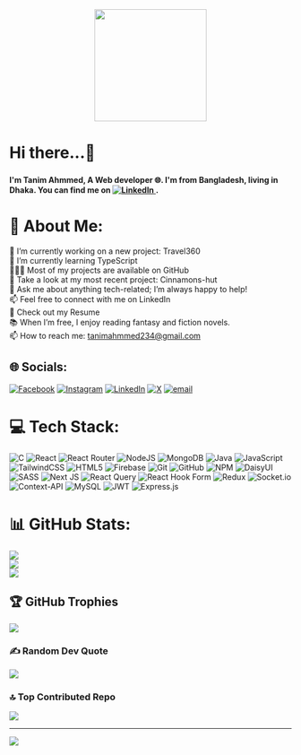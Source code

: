 <div align="center">
  <img height="200" src="https://i.ibb.co.com/M7r56wP/cover-me.jpg](https://www.amigoscode.com/assets/thumbnails/courses/full-stack-professional.webp"  />
</div>

###

<h1 align="left">Hi there...👋</h1>

###

<h4 align="left">I'm Tanim Ahmmed, A Web developer  🌐. I'm from Bangladesh, living in Dhaka. You can find me on <a href="https://linkedin.com/in/tanim-ahmmed">
  <img src="https://img.shields.io/badge/LinkedIn-%230077B5.svg?logo=linkedin&logoColor=white" alt="LinkedIn">
</a> .</h4>

###

# 💫 About Me:
 🔭 I’m currently working on a new project: Travel360 <br>🌱 I’m currently learning TypeScript<br>👨🏻‍💻 Most of my projects are available on GitHub<br>🚀 Take a look at my most recent project: Cinnamons-hut<br>💬 Ask me about anything tech-related; I’m always happy to help!<br>📫 Feel free to connect with me on LinkedIn<br>📝 Check out my Resume<br>📚 When I’m free, I enjoy reading fantasy and fiction novels.<br>📫 How to reach me: tanimahmmed234@gmail.com


## 🌐 Socials:
[![Facebook](https://img.shields.io/badge/Facebook-%231877F2.svg?logo=Facebook&logoColor=white)](https://facebook.com/Tanim.ahmmed123) [![Instagram](https://img.shields.io/badge/Instagram-%23E4405F.svg?logo=Instagram&logoColor=white)](https://instagram.com/tanim.ahmmed) [![LinkedIn](https://img.shields.io/badge/LinkedIn-%230077B5.svg?logo=linkedin&logoColor=white)](https://linkedin.com/in/tanim-ahmmed) [![X](https://img.shields.io/badge/X-black.svg?logo=X&logoColor=white)](https://x.com/Tanim_Ahmeed) [![email](https://img.shields.io/badge/Email-D14836?logo=gmail&logoColor=white)](mailto:tanimahmmed234@gmail.com) 

# 💻 Tech Stack:
![C](https://img.shields.io/badge/c-%2300599C.svg?style=for-the-badge&logo=c&logoColor=white) ![React](https://img.shields.io/badge/react-%2320232a.svg?style=for-the-badge&logo=react&logoColor=%2361DAFB) ![React Router](https://img.shields.io/badge/React_Router-CA4245?style=for-the-badge&logo=react-router&logoColor=white) ![NodeJS](https://img.shields.io/badge/node.js-6DA55F?style=for-the-badge&logo=node.js&logoColor=white) ![MongoDB](https://img.shields.io/badge/MongoDB-%234ea94b.svg?style=for-the-badge&logo=mongodb&logoColor=white) ![Java](https://img.shields.io/badge/java-%23ED8B00.svg?style=for-the-badge&logo=openjdk&logoColor=white) ![JavaScript](https://img.shields.io/badge/javascript-%23323330.svg?style=for-the-badge&logo=javascript&logoColor=%23F7DF1E) ![TailwindCSS](https://img.shields.io/badge/tailwindcss-%2338B2AC.svg?style=for-the-badge&logo=tailwind-css&logoColor=white) ![HTML5](https://img.shields.io/badge/html5-%23E34F26.svg?style=for-the-badge&logo=html5&logoColor=white) ![Firebase](https://img.shields.io/badge/firebase-%23039BE5.svg?style=for-the-badge&logo=firebase) ![Git](https://img.shields.io/badge/git-%23F05033.svg?style=for-the-badge&logo=git&logoColor=white) ![GitHub](https://img.shields.io/badge/github-%23121011.svg?style=for-the-badge&logo=github&logoColor=white) ![NPM](https://img.shields.io/badge/NPM-%23CB3837.svg?style=for-the-badge&logo=npm&logoColor=white) ![DaisyUI](https://img.shields.io/badge/daisyui-5A0EF8?style=for-the-badge&logo=daisyui&logoColor=white) ![SASS](https://img.shields.io/badge/SASS-hotpink.svg?style=for-the-badge&logo=SASS&logoColor=white) ![Next JS](https://img.shields.io/badge/Next-black?style=for-the-badge&logo=next.js&logoColor=white) ![React Query](https://img.shields.io/badge/-React%20Query-FF4154?style=for-the-badge&logo=react%20query&logoColor=white) ![React Hook Form](https://img.shields.io/badge/React%20Hook%20Form-%23EC5990.svg?style=for-the-badge&logo=reacthookform&logoColor=white) ![Redux](https://img.shields.io/badge/redux-%23593d88.svg?style=for-the-badge&logo=redux&logoColor=white) ![Socket.io](https://img.shields.io/badge/Socket.io-black?style=for-the-badge&logo=socket.io&badgeColor=010101) ![Context-API](https://img.shields.io/badge/Context--Api-000000?style=for-the-badge&logo=react) ![MySQL](https://img.shields.io/badge/mysql-4479A1.svg?style=for-the-badge&logo=mysql&logoColor=white) ![JWT](https://img.shields.io/badge/JWT-black?style=for-the-badge&logo=JSON%20web%20tokens) ![Express.js](https://img.shields.io/badge/express.js-%23404d59.svg?style=for-the-badge&logo=express&logoColor=%2361DAFB)
# 📊 GitHub Stats:
![](https://github-readme-stats.vercel.app/api?username=Tanim-Ahmmed&theme=dark&hide_border=false&include_all_commits=false&count_private=false)<br/>
![](https://github-readme-streak-stats.herokuapp.com/?user=Tanim-Ahmmed&theme=dark&hide_border=false)<br/>
![](https://github-readme-stats.vercel.app/api/top-langs/?username=Tanim-Ahmmed&theme=dark&hide_border=false&include_all_commits=false&count_private=false&layout=compact)

## 🏆 GitHub Trophies
![](https://github-profile-trophy.vercel.app/?username=Tanim-Ahmmed&theme=radical&no-frame=false&no-bg=true&margin-w=4)

### ✍️ Random Dev Quote
![](https://quotes-github-readme.vercel.app/api?type=horizontal&theme=radical)

### 🔝 Top Contributed Repo
![](https://github-contributor-stats.vercel.app/api?username=Tanim-Ahmmed&limit=5&theme=dark&combine_all_yearly_contributions=true)

---
[![](https://visitcount.itsvg.in/api?id=Tanim-Ahmmed&icon=0&color=0)](https://visitcount.itsvg.in)

<!-- Proudly created with GPRM ( https://gprm.itsvg.in ) -->
